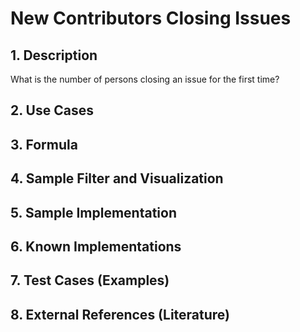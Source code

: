 # New Contributors Closing Issues

## 1. Description
What is the number of persons closing an issue for the first time?

## 2. Use Cases

## 3. Formula

## 4. Sample Filter and Visualization

## 5. Sample Implementation

## 6. Known Implementations

## 7. Test Cases (Examples)

## 8. External References (Literature)

